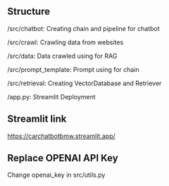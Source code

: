 ## Structure
/src/chatbot: Creating chain and pipeline for chatbot 

/src/crawl: Crawling data from websites

/src/data: Data crawled using for RAG

/src/prompt_template: Prompt using for chain

/src/retrieval: Creating VectorDatabase and Retriever

/app.py: Streamlit Deployment

## Streamlit link
https://carchatbotbmw.streamlit.app/ 

##  Replace OPENAI API Key
Change openai_key in src/utils.py